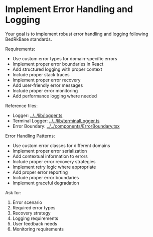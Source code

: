 # Implement Error Handling and Logging

Your goal is to implement robust error handling and logging following BedRkBase standards.

Requirements:
* Use custom error types for domain-specific errors
* Implement proper error boundaries in React
* Add structured logging with proper context
* Include proper stack traces
* Implement proper error recovery
* Add user-friendly error messages
* Include proper error monitoring
* Add performance logging where needed

Reference files:
* Logger: [../../lib/logger.ts](../../lib/logger.ts)
* Terminal Logger: [../../lib/terminalLogger.ts](../../lib/terminalLogger.ts)
* Error Boundary: [../../components/ErrorBoundary.tsx](../../components/ErrorBoundary.tsx)

Error Handling Patterns:
* Use custom error classes for different domains
* Implement proper error serialization
* Add contextual information to errors
* Include proper error recovery strategies
* Implement retry logic where appropriate
* Add proper error reporting
* Include proper error boundaries
* Implement graceful degradation

Ask for:
1. Error scenario
2. Required error types
3. Recovery strategy
4. Logging requirements
5. User feedback needs
6. Monitoring requirements